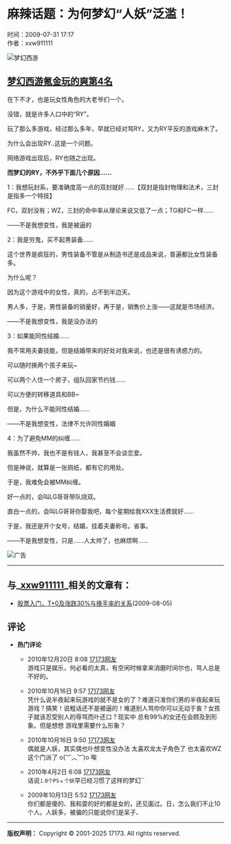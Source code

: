 # 麻辣话题：为何梦幻“人妖”泛滥！

时间：2009-07-31 17:17  
作者：xxw911111

![梦幻西游](//i.17173cdn.com/0561y4/YWxqaGBf/gamebase/game-cover-horizontal/QKlNMobmEvAsAoE.jpg)

## [梦幻西游](https://newgame.17173.com/game-info-118.html)[氪金玩的爽第4名](https://newgame.17173.com/rank/info.html#氪金玩的爽)

在下不才，也是玩女性角色的大老爷们一个。

没错，就是许多人口中的“RY”。

玩了那么多游戏，经过那么多年，早就已经对骂RY，又为RY平反的游戏麻木了。

为什么会出现RY..这是一个问题。

网络游戏出现后，RY也随之出现。

**而梦幻的RY，不外乎下面几个原因……**

1：我想玩封系，要准确度高一点的双封就好……【双封是指封物理和法术，三封是指多一个特技】

FC，双封没有；WZ，三封的命中率从理论来说又低了一点；TG和FC一样……

——不是我想变性，我是被逼的

2：我是穷鬼，买不起男装备……

这个世界是疯狂的，男性装备不管是从制造书还是成品来说，普遍都比女性装备多。

为什么呢？

因为这个游戏中的女性，真的，占不到半边天。

男人多，于是，男性装备的销量好，再于是，销售价上涨——这就是市场经济。

——不是我想变性，我是没办法的

3：如果能同性结婚……

我不常用夫妻技能，但是结婚带来的好处对我来说，也还是很有诱惑力的。

可以随时换两个孩子来玩~

可以两个人住一个房子，组队回家节约钱……

可以方便的转移道具和BB~

但是，为什么不能同性结婚……

——不是我想变性，法律不允许同性婚姻

4：为了避免MM的纠缠……

我虽然不帅，我也不是有钱人，我甚至不会谈恋爱。

但是神说，就算是一张厕纸，都有它的用处。

于是，我难免会被MM纠缠。

好一点的，会叫LG哥哥带队烧双。

直白一点的，会叫LG哥哥你娶我吧，每个星期给我XXX生活费就好……

于是，我还是开个女号，结婚，挂着夫妻称号。省事。

——不是我想变性，只是……人太帅了，也麻烦啊……

![广告](//ue.17173cdn.com/a/news/final/2014/img/eye02.gif)

---

## 与_[xxw911111](http://xyq.17173.com/tag/xxw911111)_相关的文章有：

- [股票入门，T+0及涨跌30%与换手率的关系](http://xyq.17173.com/content/2009-08-05/1249444429.shtml)(2009-08-05)

## 评论

-   **热门评论**
    - 2010年12月20日 8:08 [17173网友](javascript:void\(0\))  
    游戏只是娱乐，何必看的太真，有空闲时候拿来消磨时间尔也，骂人总是不好的。
  
    - 2010年10月16日 9:57 [17173网友](javascript:void\(0\))  
    凭什么说半夜起来玩游戏的就不是女的了？难道只准你们男的半夜起来玩游戏？搞笑！说粗话还不是被逼的！难道别人骂你你可以无动于衷？女孩子就该忍受别人的辱骂而卟还口？现实中 总有99%的女还在会顾及到形象。但是想想 游戏里需要什么形象？
  
    - 2010年10月16日 9:50 [17173网友](javascript:void\(0\))  
    偶就是人妖，其实偶也卟想变性没办法 太喜欢龙太子角色了 也太喜欢WZ这个门派了 o(︶︿︶)o 唉
  
    - 2010年4月2日 6:08 [17173网友](javascript:void\(0\))  
    话说``⒈0个PS⒏个妖``早已经习惯了这样的梦幻``

    - 2009年10月13日 5:52 [17173网友](javascript:void\(0\))  
    你们都是傻的、我和耍的好的都是女的，还见面过。日，怎么我们不止10个人。人妖多，被骗的只能说你们是呆子、

---

**版权声明：** Copyright © 2001-2025 17173. All rights reserved.
<!-- tcd_original_link http://xyq.17173.com/content/2009-07-31/1249031849.shtml?_platform=PC -->
